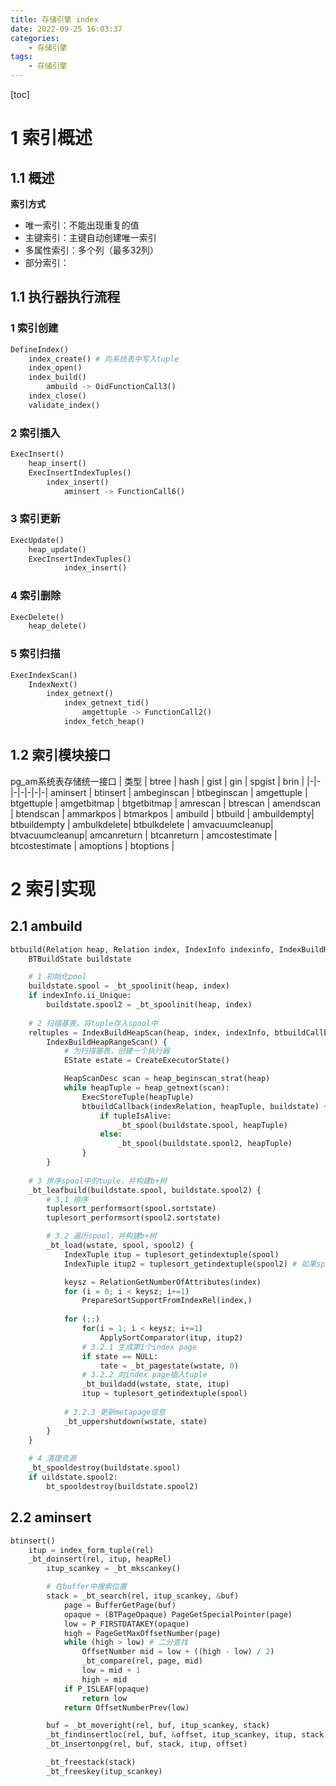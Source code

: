 ```yaml
---
title: 存储引擎 index
date: 2022-09-25 16:03:37
categories:
    - 存储引擎
tags:
    - 存储引擎
---
```


[toc]

# 1 索引概述
## 1.1 概述
**索引方式**
- 唯一索引：不能出现重复的值
- 主键索引：主键自动创建唯一索引
- 多属性索引：多个列（最多32列）
- 部分索引：

## 1.1  执行器执行流程
### 1 索引创建
```python
DefineIndex()
    index_create() # 向系统表中写入tuple
    index_open()
    index_build()
        ambuild -> OidFunctionCall3()
    index_close()
    validate_index()
```

### 2 索引插入
```python
ExecInsert()
    heap_insert()
    ExecInsertIndexTuples()
        index_insert()
            aminsert -> FunctionCall6()
```

### 3 索引更新
```python
ExecUpdate()
    heap_update()
    ExecInsertIndexTuples()
            index_insert()
```

### 4 索引删除
```python
ExecDelete()
    heap_delete()
```

### 5 索引扫描
```python
ExecIndexScan()
    IndexNext()
        index_getnext()
            index_getnext_tid()
                amgettuple -> FunctionCall2()
            index_fetch_heap()
```

## 1.2 索引模块接口
pg_am系统表存储统一接口
| 类型 | btree | hash | gist | gin | spgist | brin |
|-|-|-|-|-|-|-|
aminsert    | btinsert      |
ambeginscan | btbeginscan   |
amgettuple  | btgettuple    |
amgetbitmap | btgetbitmap   |
amrescan    | btrescan      |
amendscan   | btendscan     |
ammarkpos   | btmarkpos     |
ambuild     | btbuild       |
ambuildempty| btbuildempty  |
ambulkdelete| btbulkdelete  |
amvacuumcleanup| btvacuumcleanup|
amcanreturn | btcanreturn   |
amcostestimate | btcostestimate |
amoptions   | btoptions     |

# 2 索引实现
## 2.1 ambuild
```python
btbuild(Relation heap, Relation index, IndexInfo indexinfo, IndexBuildResult result)
    BTBuildState buildstate

    # 1 初始化pool
    buildstate.spool = _bt_spoolinit(heap, index)
    if indexInfo.ii_Unique:
        buildstate.spool2 = _bt_spoolinit(heap, index)
    
    # 2 扫描基表，将tuple存入spool中
    reltuples = IndexBuildHeapScan(heap, index, indexInfo, btbuildCallback, &buildstate)
        IndexBuildHeapRangeScan() {
            # 为扫描基表，创建一个执行器
            EState estate = CreateExecutorState()

            HeapScanDesc scan = heap_beginscan_strat(heap)
            while heapTuple = heap_getnext(scan):
                ExecStoreTuple(heapTuple)
                btbuildCallback(indexRelation, heapTuple, buildstate) {
                    if tupleIsAlive:
                        _bt_spool(buildstate.spool, heapTuple)
                    else:
                        _bt_spool(buildstate.spool2, heapTuple)
                }
        }
    
    # 3 排序spool中的tuple，并构建b+树
    _bt_leafbuild(buildstate.spool, buildstate.spool2) {
        # 3.1 排序
        tuplesort_performsort(spool.sortstate)
        tuplesort_performsort(spool2.sortstate)

        # 3.2 遍历spool，并构建b+树
        _bt_load(wstate, spool, spool2) {
            IndexTuple itup = tuplesort_getindextuple(spool)
            IndexTuple itup2 = tuplesort_getindextuple(spool2) # 如果spool2不为空，与spool归并

            keysz = RelationGetNumberOfAttributes(index)
            for (i = 0; i < keysz; i+=1)
                PrepareSortSupportFromIndexRel(index,)
            
            for (;;)
                for(i = 1; i < keysz; i+=1)
                    ApplySortComparator(itup, itup2)
                # 3.2.1 生成第1个index page
                if state == NULL:
                    tate = _bt_pagestate(wstate, 0)
                # 3.2.2 向index page插入tuple
                _bt_buildadd(wstate, state, itup)
                itup = tuplesort_getindextuple(spool)
            
            # 3.2.3 更新metapage信息
            _bt_uppershutdown(wstate, state)
        }
    }
    
    # 4 清理资源
    _bt_spooldestroy(buildstate.spool)
    if uildstate.spool2:
        bt_spooldestroy(buildstate.spool2)
```

## 2.2 aminsert
```python
btinsert()
    itup = index_form_tuple(rel)
    _bt_doinsert(rel, itup, heapRel)
        itup_scankey = _bt_mkscankey()

        # 在buffer中搜索位置
        stack = _bt_search(rel, itup_scankey, &buf)
            page = BufferGetPage(buf)
            opaque = (BTPageOpaque) PageGetSpecialPointer(page)
            low = P_FIRSTDATAKEY(opaque)
            high = PageGetMaxOffsetNumber(page)
            while (high > low) # 二分查找
                OffsetNumber mid = low + ((high - low) / 2)
                _bt_compare(rel, page, mid)
                low = mid + 1
                high = mid
            if P_ISLEAF(opaque)
                return low
            return OffsetNumberPrev(low)

        buf = _bt_moveright(rel, buf, itup_scankey, stack)
        _bt_findinsertloc(rel, buf, &offset, itup_scankey, itup, stack, heapRel)
        _bt_insertonpg(rel, buf, stack, itup, offset)

        _bt_freestack(stack)
        _bt_freeskey(itup_scankey)
```